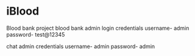 # iBlood
Blood  bank project
blood bank admin login credentials
username- admin
password- test@12345

chat admin credentials
username- admin
password- admin
